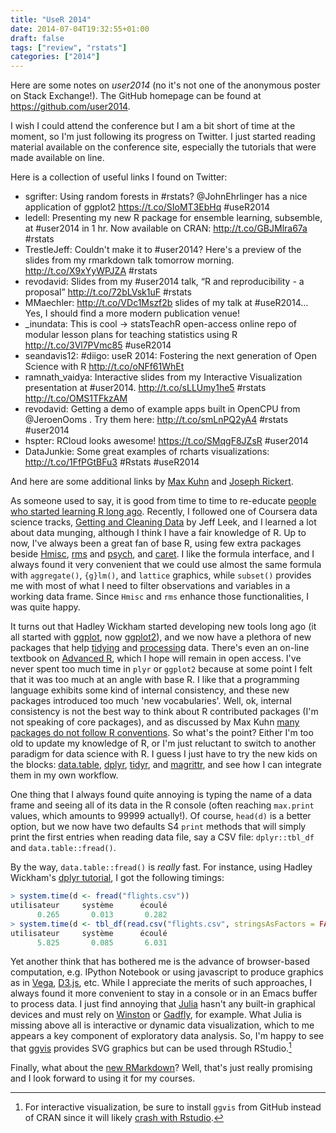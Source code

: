 ```yaml
---
title: "UseR 2014"
date: 2014-07-04T19:32:55+01:00
draft: false
tags: ["review", "rstats"]
categories: ["2014"]
---
```


Here are some notes on *user2014* (no it's not one of the anonymous poster on Stack Exchange!). The GitHub homepage can be found at <https://github.com/user2014>.

I wish I could attend the conference but I am a bit short of time at the moment, so I'm just following its progress on Twitter. I just started reading material available on the conference site, especially the tutorials that were made available on line.

Here is a collection of useful links I found on Twitter:

- sgrifter: Using random forests in #rstats? @JohnEhrlinger has a nice application of ggplot2 <https://t.co/SIoMT3EbHq> #useR2014
- ledell: Presenting my new R package for ensemble learning, subsemble, at #user2014 in 1 hr.  Now available on CRAN: <http://t.co/GBJMlra67a>  #rstats
- TrestleJeff: Couldn't make it to #user2014? Here's a preview of the slides from my rmarkdown talk tomorrow morning. <http://t.co/X9xYyWPJZA> #rstats
- revodavid: Slides from my #user2014 talk, “R and reproducibility - a proposal” <http://t.co/72bLVsk1uF> #rstats
- MMaechler: <http://t.co/VDc1Mszf2b> slides of my talk at #useR2014... Yes, I should find a more modern publication venue!
- _inundata: This is cool → statsTeachR open-access online repo of modular lesson plans  for teaching statistics using R <http://t.co/3Vl7PVmc85> #useR2014
- seandavis12: #diigo: useR 2014: Fostering the next generation of Open Science with R <http://t.co/oNFf61WhEt>
- ramnath_vaidya: Interactive slides from my Interactive Visualization presentation at #user2014.  <http://t.co/sLLUmy1he5> #rstats <http://t.co/OMS1TFkzAM>
- revodavid: Getting a demo of example apps built in OpenCPU from @JeroenOoms . Try them here: <http://t.co/smLnPQ2yA4> #rstats #user2014
- hspter: RCloud looks awesome! <https://t.co/SMqgF8JZsR> #user2014
- DataJunkie: Some great examples of rcharts visualizations: <http://t.co/1FfPGtBFu3> #Rstats #useR2014

And here are some additional links by [Max Kuhn](http://www.r-bloggers.com/user-2014-highlights/) and [Joseph Rickert](http://www.r-bloggers.com/user-2014-tutorials/).

As someone used to say, it is good from time to time to re-educate [people who started learning R long ago](http://goo.gl/rZ3Il8). Recently, I followed one of Coursera data science tracks, [Getting and Cleaning Data](https://www.coursera.org/course/getdata) by Jeff Leek, and I learned a lot about data munging, although I think I have a fair knowledge of R. Up to now, I've always been a great fan of base R, using few extra packages beside [Hmisc](http://cran.r-project.org/web/packages/Hmisc/index.html), [rms](http://cran.r-project.org/web/packages/rms/index.html) and [psych](http://cran.r-project.org/web/packages/psych/index.html), and [caret](http://cran.r-project.org/web/packages/caret/index.html). I like the formula interface, and I always found it very convenient that we could use almost the same formula with `aggregate()`, `{g}lm()`, and `lattice` graphics, while `subset()` provides me with most of what I need to filter observations and variables in a working data frame. Since `Hmisc` and `rms` enhance those functionalities, I was quite happy.

It turns out that Hadley Wickham started developing new tools long ago (it all started with [ggplot](http://cran.r-project.org/web/packages/ggplot/index.html), now [ggplot2](http://ggplot2.org/)), and we now have a plethora of new packages that help [tidying](http://vita.had.co.nz/papers/tidy-data.pdf) and [processing](http://www.jstatsoft.org/v40/i01/paper) data. There's even an on-line textbook on [Advanced R](http://adv-r.had.co.nz/), which I hope will remain in open access. I've never spent too much time in `plyr` or `ggplot2` because at some point I felt that it was too much at an angle with base R. I like that a programming language exhibits some kind of internal consistency, and these new packages introduced too much 'new vocabularies'. Well, ok, internal consistency is not the best way to think about R contributed packages (I'm not speaking of core packages), and as discussed by Max Kuhn [many packages do not follow R conventions](http://goo.gl/Ab91BT). So what's the point? Either I'm too old to update my knowledge of R, or I'm just reluctant to switch to another paradigm for data science with R. I guess I just have to try the new kids on the blocks: [data.table](http://datatable.r-forge.r-project.org/), [dplyr](https://github.com/hadley/dplyr), [tidyr](https://github.com/hadley/tidyr), and [magrittr](https://github.com/smbache/magrittr), and see how I can integrate them in my own workflow.

One thing that I always found quite annoying is typing the name of a data frame and seeing all of its data in the R console (often reaching `max.print` values, which amounts to 99999 actually!). Of course, `head(d)` is a better option, but we now have two defaults S4 `print` methods that will simply print the first entries when reading data file, say a CSV file: `dplyr::tbl_df` and `data.table::fread()`.

By the way, `data.table::fread()` is *really* fast. For instance, using Hadley Wickham's [dplyr tutorial](http://t.co/b6x1TCe4pD), I got the following timings:

```r
> system.time(d <- fread("flights.csv"))
utilisateur     système      écoulé 
      0.265       0.013       0.282 
> system.time(d <- tbl_df(read.csv("flights.csv", stringsAsFactors = FALSE)))
utilisateur     système      écoulé 
      5.825       0.085       6.031
```

Yet another think that has bothered me is the advance of browser-based computation, e.g. IPython Notebook or using javascript to produce graphics as in [Vega](http://trifacta.github.io/vega/), [D3.js](http://d3js.org/), etc. While I appreciate the merits of such approaches, I always found it more convenient to stay in a console or in an Emacs buffer to process data. I just find annoying that [Julia](http://julialang.org/) hasn't any built-in graphical devices and must rely on [Winston](https://github.com/nolta/Winston.jl) or [Gadfly](http://dcjones.github.io/Gadfly.jl/), for example. What Julia is missing above all is interactive or dynamic data visualization, which to me appears a key component of exploratory data analysis. So, I'm happy to see that [ggvis](http://ggvis.rstudio.com/) provides SVG graphics but can be used through RStudio.[^1]

Finally, what about the [new RMarkdown](http://rmarkdown.rstudio.com/)? Well, that's just really promising and I look forward to using it for my courses.



[^1]: For interactive visualization, be sure to install `ggvis` from GitHub instead of CRAN since it will likely [crash with Rstudio](https://github.com/rstudio/ggvis/issues/194).
